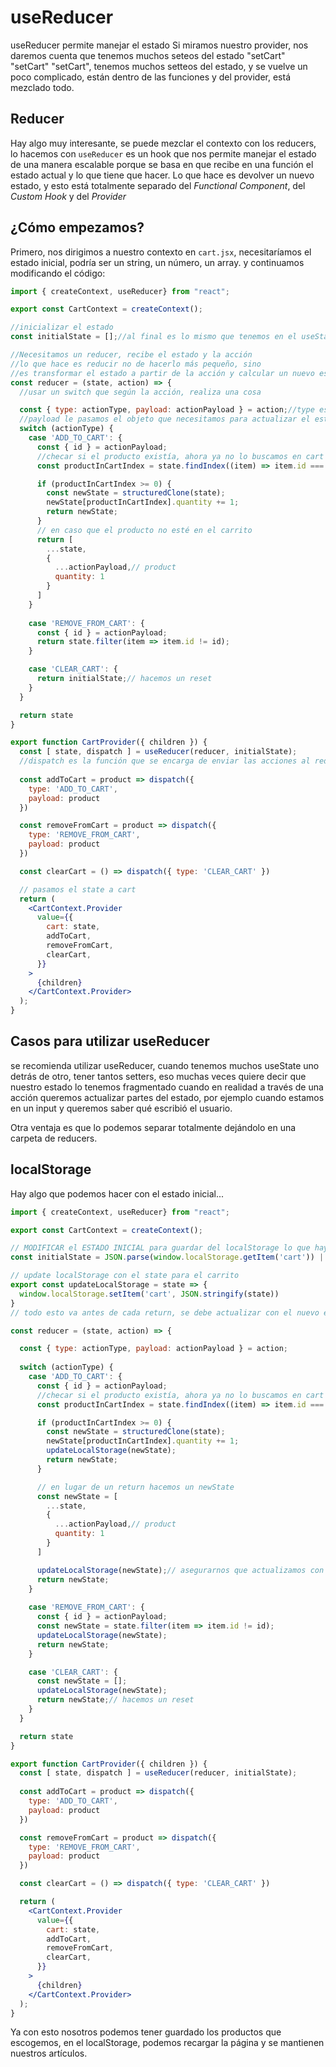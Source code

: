 # useReducer
useReducer permite manejar el estado
Si miramos nuestro provider, nos daremos cuenta que tenemos muchos seteos del estado "setCart" "setCart" "setCart", tenemos muchos setteos del estado, y se vuelve un poco complicado, están dentro de las funciones y del provider, está mezclado todo.

## Reducer
Hay algo muy interesante, se puede mezclar el contexto con los reducers, lo hacemos con `useReducer` es un hook que nos permite manejar el estado de una manera escalable porque se basa en que recibe en una función el estado actual y lo que tiene que hacer. Lo que hace es devolver un nuevo estado, y esto está totalmente separado del *Functional Component*, del *Custom Hook* y del *Provider*

## ¿Cómo empezamos?
Primero, nos dirigimos a nuestro contexto en `cart.jsx`, necesitaríamos el estado inicial, podría ser un string, un número, un array.
y continuamos modificando el código:
```jsx
import { createContext, useReducer} from "react";

export const CartContext = createContext();

//inicializar el estado
const initialState = [];//al final es lo mismo que tenemos en el useState del CartProvider

//Necesitamos un reducer, recibe el estado y la acción
//lo que hace es reducir no de hacerlo más pequeño, sino 
//es transformar el estado a partir de la acción y calcular un nuevo estado
const reducer = (state, action) => {
  //usar un switch que según la acción, realiza una cosa

  const { type: actionType, payload: actionPayload } = action;//type es el string para identificar qué acción debe hacer
  //payload le pasamos el objeto que necesitamos para actualizar el estado.
  switch (actionType) {
    case 'ADD_TO_CART': {
      const { id } = actionPayload;
      //checar si el producto existía, ahora ya no lo buscamos en cart sino en state
      const productInCartIndex = state.findIndex((item) => item.id === id);

      if (productInCartIndex >= 0) {
        const newState = structuredClone(state);
        newState[productInCartIndex].quantity += 1;
        return newState;
      }
      // en caso que el producto no esté en el carrito
      return [
        ...state,
        {
          ...actionPayload,// product
          quantity: 1
        }
      ]
    }
    
    case 'REMOVE_FROM_CART': {
      const { id } = actionPayload;
      return state.filter(item => item.id != id);
    }

    case 'CLEAR_CART': {
      return initialState;// hacemos un reset
    }
  }

  return state
}

export function CartProvider({ children }) {
  const [ state, dispatch ] = useReducer(reducer, initialState);
  //dispatch es la función que se encarga de enviar las acciones al reducer
  
  const addToCart = product => dispatch({
    type: 'ADD_TO_CART',
    payload: product
  })

  const removeFromCart = product => dispatch({
    type: 'REMOVE_FROM_CART',
    payload: product
  })

  const clearCart = () => dispatch({ type: 'CLEAR_CART' })

  // pasamos el state a cart
  return (
    <CartContext.Provider
      value={{
        cart: state,
        addToCart,
        removeFromCart,
        clearCart,
      }}
    >
      {children}
    </CartContext.Provider>
  );
}
```

## Casos para utilizar useReducer
se recomienda utilizar useReducer, cuando tenemos muchos useState uno detrás de otro, tener tantos setters, eso muchas veces quiere decir que nuestro estado lo tenemos fragmentado cuando en realidad a través de una acción queremos actualizar partes del estado, por ejemplo cuando estamos en un input y queremos saber qué escribió el usuario.

Otra ventaja es que lo podemos separar totalmente dejándolo en una carpeta de reducers.

## localStorage
Hay algo que podemos hacer con el estado inicial...

```jsx
import { createContext, useReducer} from "react";

export const CartContext = createContext();

// MODIFICAR el ESTADO INICIAL para guardar del localStorage lo que hay en el carrito
const initialState = JSON.parse(window.localStorage.getItem('cart')) || [];

// update localStorage con el state para el carrito
export const updateLocalStorage = state => {
  window.localStorage.setItem('cart', JSON.stringify(state))
}
// todo esto va antes de cada return, se debe actualizar con el nuevo estado

const reducer = (state, action) => {

  const { type: actionType, payload: actionPayload } = action;
  
  switch (actionType) {
    case 'ADD_TO_CART': {
      const { id } = actionPayload;
      //checar si el producto existía, ahora ya no lo buscamos en cart sino en state
      const productInCartIndex = state.findIndex((item) => item.id === id);

      if (productInCartIndex >= 0) {
        const newState = structuredClone(state);
        newState[productInCartIndex].quantity += 1;
        updateLocalStorage(newState);
        return newState;
      }

      // en lugar de un return hacemos un newState
      const newState = [
        ...state,
        {
          ...actionPayload,// product
          quantity: 1
        }
      ]

      updateLocalStorage(newState);// asegurarnos que actualizamos con el nuevo estado
      return newState;
    }
    
    case 'REMOVE_FROM_CART': {
      const { id } = actionPayload;
      const newState = state.filter(item => item.id != id);
      updateLocalStorage(newState);
      return newState;
    }

    case 'CLEAR_CART': {
      const newState = [];
      updateLocalStorage(newState);
      return newState;// hacemos un reset
    }
  }

  return state
}

export function CartProvider({ children }) {
  const [ state, dispatch ] = useReducer(reducer, initialState);
  
  const addToCart = product => dispatch({
    type: 'ADD_TO_CART',
    payload: product
  })

  const removeFromCart = product => dispatch({
    type: 'REMOVE_FROM_CART',
    payload: product
  })

  const clearCart = () => dispatch({ type: 'CLEAR_CART' })

  return (
    <CartContext.Provider
      value={{
        cart: state,
        addToCart,
        removeFromCart,
        clearCart,
      }}
    >
      {children}
    </CartContext.Provider>
  );
}
```
Ya con esto nosotros podemos tener guardado los productos que escogemos, en el localStorage, podemos recargar la página y se mantienen nuestros artículos.